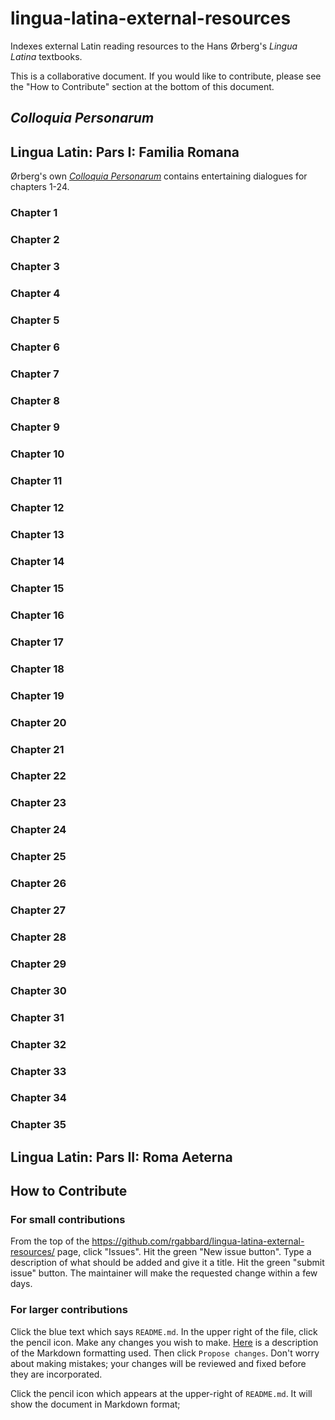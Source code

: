 # lingua-latina-external-resources

Indexes external Latin reading resources to the Hans Ørberg's _Lingua Latina_ textbooks.

This is a collaborative document.  If you would like to contribute, please see the "How to Contribute" section at the bottom of this document.

## _Colloquia Personarum_


## Lingua Latin: Pars I: Familia Romana

Ørberg's own [_Colloquia Personarum_](https://www.hackettpublishing.com/lingua-latina-per-se-illustrata-series/lingua-latina-colloquia-personarum) contains entertaining dialogues for chapters 1-24.

### Chapter 1
### Chapter 2
### Chapter 3
### Chapter 4
### Chapter 5
### Chapter 6
### Chapter 7
### Chapter 8
### Chapter 9
### Chapter 10
### Chapter 11
### Chapter 12
### Chapter 13
### Chapter 14
### Chapter 15
### Chapter 16
### Chapter 17
### Chapter 18
### Chapter 19
### Chapter 20
### Chapter 21
### Chapter 22
### Chapter 23
### Chapter 24
### Chapter 25
### Chapter 26
### Chapter 27
### Chapter 28
### Chapter 29
### Chapter 30
### Chapter 31
### Chapter 32
### Chapter 33
### Chapter 34
### Chapter 35


## Lingua Latin: Pars II: Roma Aeterna

## How to Contribute

### For small contributions

From the top of the https://github.com/rgabbard/lingua-latina-external-resources/ page, click "Issues". Hit the green "New issue button". Type a description of what should be added and give it a title.  Hit the green "submit issue" button.  The maintainer will make the requested change within a few days.

### For larger contributions

Click the blue text which says `README.md`.  In the upper right of the file, click the pencil icon.  Make any changes you wish to make. [Here](https://guides.github.com/features/mastering-markdown/) is a description of the Markdown formatting used. Then click `Propose changes`.  Don't worry about making mistakes; your changes will be reviewed and fixed before they are incorporated.

Click the pencil icon which appears at the upper-right of `README.md`. It will show the document in Markdown format; 

